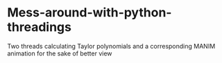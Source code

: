 # Mess-around-with-python-threadings
Two threads calculating Taylor polynomials and a corresponding MANIM animation for the sake of better view
